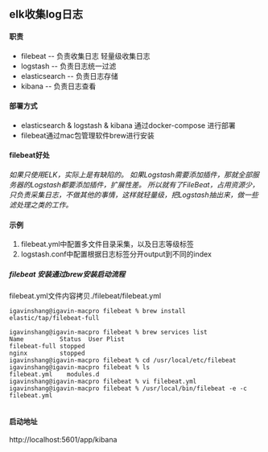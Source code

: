 
## elk收集log日志


#### 职责

- filebeat -- 负责收集日志 轻量级收集日志
- logstash -- 负责日志统一过滤
- elasticsearch -- 负责日志存储
- kibana -- 负责日志查看


#### 部署方式

- elasticsearch & logstash & kibana 通过docker-compose 进行部署
- filebeat通过mac包管理软件brew进行安装

#### filebeat好处

*如果只使用ELK，实际上是有缺陷的。
如果Logstash需要添加插件，那就全部服务器的Logstash都要添加插件，扩展性差。
所以就有了FileBeat，占用资源少，只负责采集日志，不做其他的事情，这样就轻量级，把Logstash抽出来，做一些滤处理之类的工作。*

#### 示例
1. filebeat.yml中配置多文件目录采集，以及日志等级标签
2. logstash.conf中配置根据日志标签分开output到不同的index

#####  filebeat 安装通过brew安装启动流程

filebeat.yml文件内容拷贝./filebeat/filebeat.yml

```
igavinshang@igavin-macpro filebeat % brew install elastic/tap/filebeat-full

igavinshang@igavin-macpro filebeat % brew services list
Name          Status  User Plist
filebeat-full stopped      
nginx         stopped      
igavinshang@igavin-macpro filebeat % cd /usr/local/etc/filebeat 
igavinshang@igavin-macpro filebeat % ls
filebeat.yml	modules.d
igavinshang@igavin-macpro filebeat % vi filebeat.yml 
igavinshang@igavin-macpro filebeat % /usr/local/bin/filebeat -e -c filebeat.yml 
    
```

#### 启动地址

http://localhost:5601/app/kibana